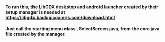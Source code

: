 #### To run this, the LibGDX deskstop and android launcher created by their setup manager is needed at https://libgdx.badlogicgames.com/download.html

#### Just call the starting menu class , SelectScreen.java,  from the core java file created by the manager.
